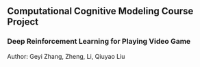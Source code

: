 ## Computational Cognitive Modeling Course Project ##
### Deep Reinforcement Learning for Playing Video Game 
Author: Geyi Zhang, Zheng, Li, Qiuyao Liu
